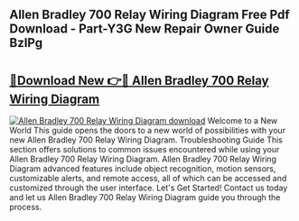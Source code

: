 ## Allen Bradley 700 Relay Wiring Diagram Free Pdf Download - Part-Y3G New Repair Owner Guide BzIPg

# <h2><a href="http://dfnrcg.blite.top/?on=Allen+Bradley+700+Relay+Wiring+Diagram">🔗Download New 👉🔴 Allen Bradley 700 Relay Wiring Diagram</a></h2>

[![Allen Bradley 700 Relay Wiring Diagram download](https://i.imgur.com/lujVjoI.png)](http://dfnrcg.blite.top/?on=Allen+Bradley+700+Relay+Wiring+Diagram)
Welcome to a New World This guide opens the doors to a new world of possibilities with your new Allen Bradley 700 Relay Wiring Diagram. Troubleshooting Guide This section offers solutions to common issues encountered while using your Allen Bradley 700 Relay Wiring Diagram. Allen Bradley 700 Relay Wiring Diagram advanced features include object recognition, motion sensors, customizable alerts, and remote access, all of which can be accessed and customized through the user interface. Let's Get Started! Contact us today and let us Allen Bradley 700 Relay Wiring Diagram guide you through the process.
